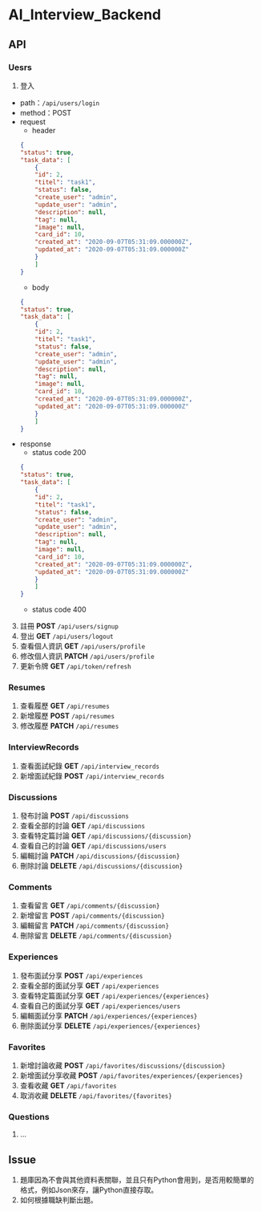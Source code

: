# AI_Interview_Backend

## API

### Uesrs
1. 登入 
- path：`/api/users/login`
- method：POST 
- request
    - header
    ```json
    {
    "status": true,
    "task_data": [
        {
        "id": 2,
        "titel": "task1",
        "status": false,
        "create_user": "admin",
        "update_user": "admin",
        "description": null,
        "tag": null,
        "image": null,
        "card_id": 10,
        "created_at": "2020-09-07T05:31:09.000000Z",
        "updated_at": "2020-09-07T05:31:09.000000Z"
        }
        ]
    }
    ```
    - body
    ```json
    {
    "status": true,
    "task_data": [
        {
        "id": 2,
        "titel": "task1",
        "status": false,
        "create_user": "admin",
        "update_user": "admin",
        "description": null,
        "tag": null,
        "image": null,
        "card_id": 10,
        "created_at": "2020-09-07T05:31:09.000000Z",
        "updated_at": "2020-09-07T05:31:09.000000Z"
        }
        ]
    }
    ```
- response
    - status code 200
    ```json
    {
    "status": true,
    "task_data": [
        {
        "id": 2,
        "titel": "task1",
        "status": false,
        "create_user": "admin",
        "update_user": "admin",
        "description": null,
        "tag": null,
        "image": null,
        "card_id": 10,
        "created_at": "2020-09-07T05:31:09.000000Z",
        "updated_at": "2020-09-07T05:31:09.000000Z"
        }
        ]
    }
    ```
    - status code 400
3. 註冊 **POST** `/api/users/signup`
4. 登出 **GET** `/api/users/logout`
5. 查看個人資訊 **GET** `/api/users/profile`
6. 修改個人資訊 **PATCH** `/api/users/profile`
7. 更新令牌 **GET** `/api/token/refresh`

### Resumes
1. 查看履歷 **GET** `/api/resumes`
2. 新增履歷 **POST** `/api/resumes`
3. 修改履歷 **PATCH** `/api/resumes`

### InterviewRecords
1. 查看面試紀錄 **GET** `/api/interview_records`
2. 新增面試紀錄 **POST** `/api/interview_records`

### Discussions
1. 發布討論 **POST** `/api/discussions`
2. 查看全部的討論 **GET** `/api/discussions`
3. 查看特定篇討論 **GET** `/api/discussions/{discussion}`
4. 查看自己的討論 **GET** `/api/discussions/users`
5. 編輯討論 **PATCH** `/api/discussions/{discussion}`
6. 刪除討論 **DELETE** `/api/discussions/{discussion}`

### Comments
1. 查看留言 **GET** `/api/comments/{discussion}`
2. 新增留言 **POST** `/api/comments/{discussion}`
3. 編輯留言 **PATCH** `/api/comments/{discussion}`
4. 刪除留言 **DELETE** `/api/comments/{discussion}`

### Experiences
1. 發布面試分享 **POST** `/api/experiences`
2. 查看全部的面試分享 **GET** `/api/experiences`
3. 查看特定篇面試分享 **GET** `/api/experiences/{experiences}`
4. 查看自己的面試分享 **GET** `/api/experiences/users`
5. 編輯面試分享 **PATCH** `/api/experiences/{experiences}`
6. 刪除面試分享 **DELETE** `/api/experiences/{experiences}`

### Favorites
1. 新增討論收藏 **POST** `/api/favorites/discussions/{discussion}`
2. 新增面試分享收藏 **POST** `/api/favorites/experiences/{experiences}`
3. 查看收藏 **GET** `/api/favorites`
4. 取消收藏 **DELETE** `/api/favorites/{favorites}`

### Questions
1. ...

## Issue
1. 題庫因為不會與其他資料表關聯，並且只有Python會用到，是否用較簡單的格式，例如Json來存，讓Python直接存取。
2. 如何根據職缺判斷出題。
